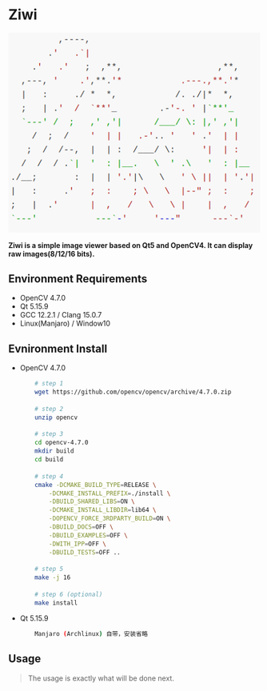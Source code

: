 # Ziwi

<div align=center><img src="./icon/ziwi.png"></div>

**Ziwi is a simple image viewer based on Qt5 and OpenCV4. It can display raw images(8/12/16 bits).**

## Environment Requirements

- OpenCV 4.7.0
- Qt 5.15.9
- GCC 12.2.1 / Clang 15.0.7
- Linux(Manjaro) / Window10

## Evnironment Install

- OpenCV 4.7.0

    ```bash
        # step 1
        wget https://github.com/opencv/opencv/archive/4.7.0.zip

        # step 2
        unzip opencv

        # step 3
        cd opencv-4.7.0
        mkdir build
        cd build

        # step 4
        cmake -DCMAKE_BUILD_TYPE=RELEASE \
            -DCMAKE_INSTALL_PREFIX=./install \
            -DBUILD_SHARED_LIBS=ON \
            -DCMAKE_INSTALL_LIBDIR=lib64 \
            -DOPENCV_FORCE_3RDPARTY_BUILD=ON \
            -DBUILD_DOCS=OFF \
            -DBUILD_EXAMPLES=OFF \
            -DWITH_IPP=OFF \
            -DBUILD_TESTS=OFF ..

        # step 5
        make -j 16

        # step 6 (optional)
        make install
    ```

- Qt 5.15.9

    ``` bash
        Manjaro (Archlinux) 自带，安装省略
    ```

## Usage

 > The usage is exactly what will be done next.
